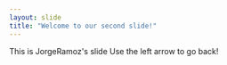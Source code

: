 ```yaml
---
layout: slide
title: "Welcome to our second slide!"
---
```

This is JorgeRamoz's slide
Use the left arrow to go back!

